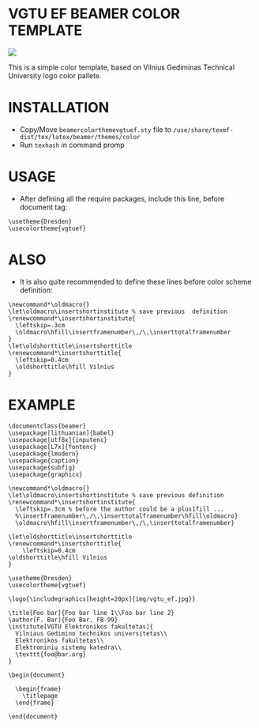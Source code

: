 # VGTU EF BEAMER COLOR TEMPLATE

[![](https://dummas.files.wordpress.com/2012/06/screen.png)](http://dummas.wordpress.com)

This is a simple color template, based on Vilnius Gediminas Technical University logo color pallete.


# INSTALLATION
* Copy/Move `beamercolorthemevgtuef.sty` file to `/use/share/texmf-dist/tex/latex/beamer/themes/color`
* Run `texhash` in command promp


# USAGE
* After defining all the require packages, include this line, before document tag:

```
\usetheme{Dresden}
\usecolortheme{vgtuef}
```

# ALSO
* It is also quite recommended to define these lines before color scheme definition:

```
\newcommand*\oldmacro{}
\let\oldmacro\insertshortinstitute % save previous 	definition
\renewcommand*\insertshortinstitute{
  \leftskip=.3cm
  \oldmacro\hfill\insertframenumber\,/\,\inserttotalframenumber
}
\let\oldshorttitle\insertshorttitle
\renewcommand*\insertshorttitle{
  \leftskip=0.4cm
  \oldshorttitle\hfill Vilnius
}
```

# EXAMPLE

```
\documentclass{beamer}
\usepackage[lithuanian]{babel}
\usepackage[utf8x]{inputenc}
\usepackage[L7x]{fontenc}
\usepackage{lmodern}
\usepackage{caption}
\usepackage{subfig}
\usepackage{graphicx}

\newcommand*\oldmacro{}
\let\oldmacro\insertshortinstitute % save previous definition
\renewcommand*\insertshortinstitute{
  \leftskip=.3cm % before the author could be a plus1fill ...
  %\insertframenumber\,/\,\inserttotalframenumber\hfill\oldmacro}
  \oldmacro\hfill\insertframenumber\,/\,\inserttotalframenumber}
  
\let\oldshorttitle\insertshorttitle
\renewcommand*\insertshorttitle{
	\leftskip=0.4cm
\oldshorttitle\hfill Vilnius
}

\usetheme{Dresden}
\usecolortheme{vgtuef}

\logo{\includegraphics[height=20px]{img/vgtu_ef.jpg}}

\title[Foo bar]{Foo bar line 1\\Foo bar line 2}
\author[F. Bar]{Foo Bar, FB-99}
\institute[VGTU Elektronikos fakultetas]{
  Vilniaus Gedimino technikos universitetas\\
  Elektronikos fakultetas\\
  Elektroninių sistemų katedra\\
  \texttt{foo@bar.org}
}

\begin{document}

  \begin{frame}
    \titlepage
  \end{frame}

\end{document}
```
